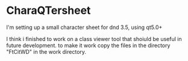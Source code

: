CharaQTersheet
==============

I'm setting up a small character sheet for dnd 3.5, using qt5.0+

I think i finished to work on a class viewer tool that shoiuld be useful in future development. to make it work copy the files in the directory "FtCitWD" in the work directory.

